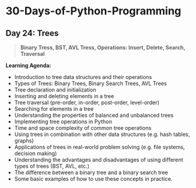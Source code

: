 # 30-Days-of-Python-Programming

##   Day 24: Trees 
    
> **Binary Tress, BST, AVL Tress, Operations: Insert, Delete, Search, Traversal**



**Learning Agenda:**
- Introduction to tree data structures and their operations
- Types of Trees: Binary Trees, Binary Search Trees, AVL Trees
- Tree declaration and initialization
- Inserting and deleting elements in a tree
- Tree traversal (pre-order, in-order, post-order, level-order)
- Searching for elements in a tree
- Understanding the properties of balanced and unbalanced trees
- Implementing tree operations in Python
- Time and space complexity of common tree operations
- Using trees in combination with other data structures (e.g. hash tables, graphs)
- Applications of trees in real-world problem solving (e.g. file systems, decision making)
- Understanding the advantages and disadvantages of using different types of trees (BST, AVL, etc.)
- The difference between a binary tree and a binary search tree
- Some basic examples of how to use these concepts in practice.